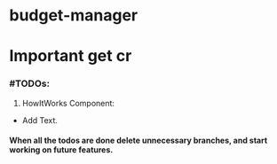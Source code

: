# budget-manager

# Important get cr

### #TODOs:

1. HowItWorks Component:

- Add Text.

#### When all the todos are done delete unnecessary branches, and start working on future features.
